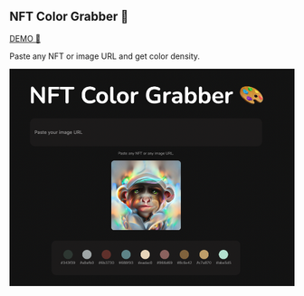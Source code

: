 ## NFT Color Grabber 🎨


[DEMO 🔗](https://link)

Paste any NFT or image URL and get color density.


![Demo](/public/demo.png)